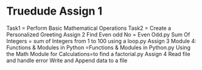 # Truedude Assign 1
Task1 =  Perform Basic Mathematical Operations
Task2 = Create a Personalized Greeting
Assign 2
Find Even odd No = Even Odd.py
Sum Of Integers = sum of Integers from 1 to 100 using a loop.py
Assign 3
Module 4: Functions & Modules in Python =Functions & Modules in Python.py
Using the Math Module for Calculations=to find a factorial.py
Assign 4
Read file and handle error
Write and Append data to a file
